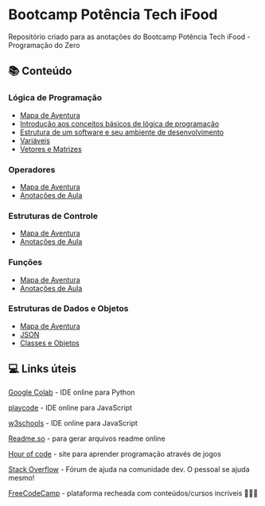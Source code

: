 # Bootcamp Potência Tech iFood
Repositório criado para as anotações do Bootcamp Potência Tech iFood - Programação do Zero

## 📚 Conteúdo

### Lógica de Programação
- [Mapa de Aventura](https://helpful-jump-17b.notion.site/9e254555044549dd815d3e05529cb0ef?v=53038049fb414bc3abd213b147affcf5)
- [Introdução aos conceitos básicos de lógica de programação](https://github.com/raquelbarbieri/Bootcamp-Potencia-Tech-iFood/blob/main/Resumos/Logica-de-programacao/1-Logica-de-Programacao.md)
- [Estrutura de um software e seu ambiente de desenvolvimento](https://github.com/raquelbarbieri/Bootcamp-Potencia-Tech-iFood/blob/main/Resumos/Logica-de-programacao/2-Estrutura-de-um-software-e-seu-ambiente-de-desenvolvimento.md)
- [Variáveis](https://github.com/raquelbarbieri/Bootcamp-Potencia-Tech-iFood/blob/main/Resumos/Logica-de-programacao/3-Variaveis.md)
- [Vetores e Matrizes](https://github.com/raquelbarbieri/Bootcamp-Potencia-Tech-iFood/blob/main/Resumos/Logica-de-programacao/4-Vetores-Matrizes.md)

### Operadores
- [Mapa de Aventura](https://helpful-jump-17b.notion.site/6d547815828e443a9afa84e3d139a4ad?v=3302d08abd7c406da4728603695f601c)
- [Anotações de Aula](https://github.com/raquelbarbieri/Bootcamp-Potencia-Tech-iFood/blob/main/Resumos/Operadores/5-Operadores.md)

### Estruturas de Controle
- [Mapa de Aventura](https://helpful-jump-17b.notion.site/850715b46bfd4550b869dd769c0a77c2?v=1418310d1e464b76a4b7b5aea8b28b9f)
- [Anotações de Aula](https://github.com/raquelbarbieri/Bootcamp-Potencia-Tech-iFood/blob/main/Resumos/Estruturas-de-controle/6-Estruturas-de-controle.md)

### Funções
- [Mapa de Aventura](https://helpful-jump-17b.notion.site/a89dca4f5c1c4b7d8b3af5ff482f326a?v=d1b6f367d4e24848b3052af00842142b)
- [Anotações de Aula](https://github.com/raquelbarbieri/Bootcamp-Potencia-Tech-iFood/blob/main/Resumos/Funcoes/7-Funcoes.md)

### Estruturas de Dados e Objetos
- [Mapa de Aventura](https://helpful-jump-17b.notion.site/eba34fe8bb0d4baa83c518aedb9da7b1?v=a4ff3b397606459a96cd82d30eea0582)
- [JSON](https://github.com/raquelbarbieri/Bootcamp-Potencia-Tech-iFood/blob/main/Resumos/Estruturas-de-dados-e-objetos/8-JSON.md)
- [Classes e Objetos](https://github.com/raquelbarbieri/Bootcamp-Potencia-Tech-iFood/blob/main/Resumos/Estruturas-de-dados-e-objetos/9-Classes-Objetos.md)


## 💻 Links úteis

[Google Colab](https://colab.research.google.com/) - IDE online para Python

[playcode](https://playcode.io/javascript) - IDE online para JavaScript

[w3schools](https://www.w3schools.com/tryit/trycompiler.asp?filename=demo_nodejs) - IDE online para JavaScript

[Readme.so](https://readme.so/pt/editor) - para gerar arquivos readme online

[Hour of code](https://hourofcode.com/br) - site para aprender programação através de jogos

[Stack Overflow](https://stackoverflow.com/) - Fórum de ajuda na comunidade dev. O pessoal se ajuda mesmo!

[FreeCodeCamp](https://www.freecodecamp.org/) - plataforma recheada com conteúdos/cursos incríveis ✌🏽🤩


